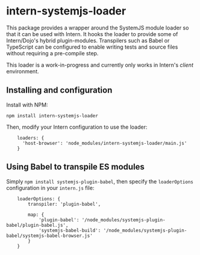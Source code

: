 # intern-systemjs-loader

This package provides a wrapper around the SystemJS module loader so that it can
be used with Intern. It hooks the loader to provide some of Intern/Dojo's
hybrid plugin-modules. Transpilers such as Babel or TypeScript can be configured
to enable writing tests and source files without requiring a pre-compile step.

This loader is a work-in-progress and currently only works in Intern's _client_
environment.

## Installing and configuration

Install with NPM:

```
npm install intern-systemjs-loader
```

Then, modify your Intern configuration to use the loader:

```
    loaders: {
      'host-browser': 'node_modules/intern-systemjs-loader/main.js'
    }
```

## Using Babel to transpile ES modules

Simply `npm install systemjs-plugin-babel`, then specify the `loaderOptions`
configuration in your `intern.js` file:

```
    loaderOptions: {
        transpiler: 'plugin-babel',

        map: {
            'plugin-babel': '/node_modules/systemjs-plugin-babel/plugin-babel.js',
            'systemjs-babel-build': '/node_modules/systemjs-plugin-babel/systemjs-babel-browser.js'
        }
    }
```
